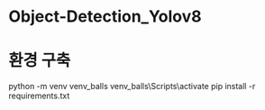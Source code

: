 # Object-Detection_Yolov8

# 환경 구축
python -m venv venv_balls
venv_balls\Scripts\activate
pip install -r requirements.txt
